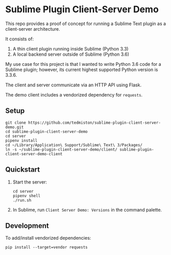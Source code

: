 # Sublime Plugin Client-Server Demo

This repo provides a proof of concept for running a Sublime Text plugin as a client-server architecture.

It consists of:

1. A thin client plugin running inside Sublime (Python 3.3)
1. A local backend server outside of Sublime (Python 3.6)

My use case for this project is that I wanted to write Python 3.6 code for a Sublime plugin; however, its current highest supported Python version is 3.3.6.

The client and server communicate via an HTTP API using Flask.

The demo client includes a vendorized dependency for `requests`.

## Setup

```
git clone https://github.com/tedmiston/sublime-plugin-client-server-demo.git
cd sublime-plugin-client-server-demo
cd server
pipenv install
cd ~/Library/Application\ Support/Sublime\ Text\ 3/Packages/
ln -s ~/sublime-plugin-client-server-demo/client/ sublime-plugin-client-server-demo-client
```

## Quickstart

1. Start the server:

	```
	cd server
	pipenv shell
	./run.sh
	```

1. In Sublime, run `Client Server Demo: Versions` in the command palette.

## Development

To add/install vendorized dependencies:

```
pip install --target=vendor requests
```
